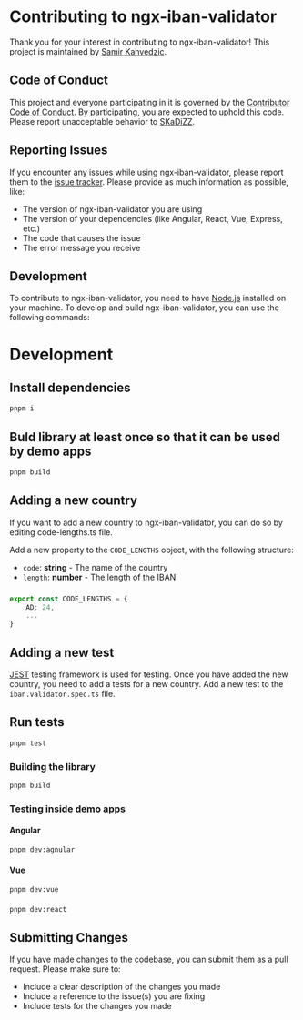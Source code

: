 # Contributing to ngx-iban-validator

Thank you for your interest in contributing to ngx-iban-validator! This project is maintained by [Samir Kahvedzic](https://github.com/SKaDiZZ).

## Code of Conduct

This project and everyone participating in it is governed by the [Contributor Code of Conduct][code-of-conduct]. By participating, you are expected to uphold this code. Please report unacceptable behavior to [SKaDiZZ](mailto:akirapowered@gmail.com).

## Reporting Issues

If you encounter any issues while using ngx-iban-validator, please report them to the [issue tracker][issues]. Please provide as much information as possible, like:

- The version of ngx-iban-validator you are using
- The version of your dependencies (like Angular, React, Vue, Express, etc.)
- The code that causes the issue
- The error message you receive

## Development

To contribute to ngx-iban-validator, you need to have [Node.js](https://nodejs.org/en/download/) installed on your machine. To develop and build ngx-iban-validator, you can use the following commands:

###

# Development

## Install dependencies

```sh
pnpm i
```

## Buld library at least once so that it can be used by demo apps

```sh
pnpm build
```

## Adding a new country

If you want to add a new country to ngx-iban-validator, you can do so by editing code-lengths.ts file.

Add a new property to the `CODE_LENGTHS` object, with the following structure:

- `code`: **string** - The name of the country
- `length`: **number** - The length of the IBAN

###

```ts
export const CODE_LENGTHS = {
    AD: 24,
    ...
}
```

## Adding a new test

[JEST](https://jestjs.io) testing framework is used for testing. Once you have added the new country, you need to add a tests for a new country. Add a new test to the `iban.validator.spec.ts` file.

## Run tests

```sh
pnpm test
```

### Building the library

```sh
pnpm build
```

### Testing inside demo apps

#### Angular

```sh
pnpm dev:agnular
```

#### Vue

```sh
pnpm dev:vue
```

####

```sh
pnpm dev:react
```

## Submitting Changes

If you have made changes to the codebase, you can submit them as a pull request. Please make sure to:

- Include a clear description of the changes you made
- Include a reference to the issue(s) you are fixing
- Include tests for the changes you made

[code-of-conduct]: https://github.com/SKaDiZZ/ngx-iban-validator/blob/master/CODE_OF_CONDUCT.md
[issues]: https://github.com/SKaDiZZ/ngx-iban-validator/issues
